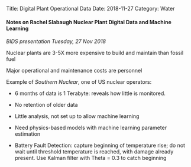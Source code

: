 Title: Digital Plant Operational Data
Date: 2018-11-27
Category: Water

#### Notes on Rachel Slabaugh Nuclear Plant Digital Data and Machine Learning ####

*BIDS presentation Tuesday, 27 Nov 2018*

Nuclear plants are 3-5X more expensive to build and maintain than fossil fuel

Major operational and maintenance costs are personnel

Example of *Southern Nuclear*, one of US nuclear operators:
* 6 months of data is 1 Terabyte: reveals how little is monitored.
* No retention of older data
* Little analysis, not set up to allow machine learning

* Need physics-based models with machine learning parameter estimation

* Battery Fault Detection: capture beginning of temperature rise; do not wait until threshold temperature is reached, with damage already present. Use Kalman filter with Theta = 0.3 to catch beginning
